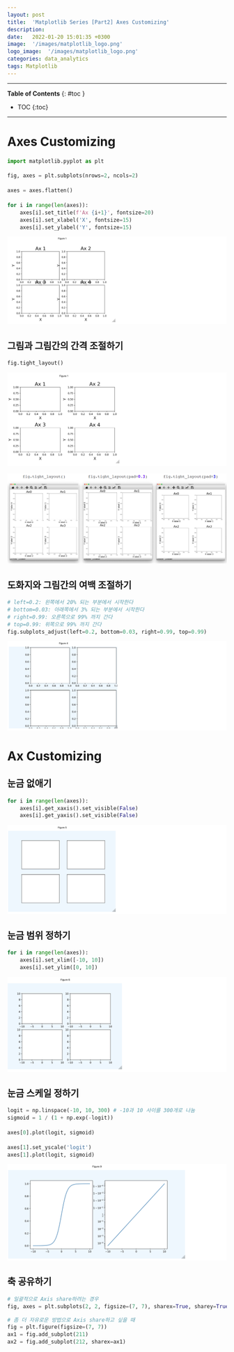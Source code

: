 ```yaml
---
layout: post
title:  'Matplotlib Series [Part2] Axes Customizing'
description: 
date:   2022-01-20 15:01:35 +0300
image:  '/images/matplotlib_logo.png'
logo_image:  '/images/matplotlib_logo.png'
categories: data_analytics
tags: Matplotlib
---
```

---
**Table of Contents**
{: #toc }
*  TOC
{:toc}

--- 


# Axes Customizing

```py
import matplotlib.pyplot as plt

fig, axes = plt.subplots(nrows=2, ncols=2)

axes = axes.flatten()

for i in range(len(axes)):
    axes[i].set_title(f'Ax {i+1}', fontsize=20)
    axes[i].set_xlabel('X', fontsize=15)
    axes[i].set_ylabel('Y', fontsize=15)
```

![](/images/matplot_7.png)

## 그림과 그림간의 간격 조절하기

```py
fig.tight_layout()
```

![](/images/matplot_8.png)

![](/images/plt_18.png)

## 도화지와 그림간의 여백 조절하기

```py
# left=0.2: 왼쪽에서 20% 되는 부분에서 시작한다
# bottom=0.03: 아래쪽에서 3% 되는 부분에서 시작한다
# right=0.99: 오른쪽으로 99% 까지 간다
# top=0.99: 위쪽으로 99% 까지 간다
fig.subplots_adjust(left=0.2, bottom=0.03, right=0.99, top=0.99)
```

![](/images/matplot_9.png)



# Ax Customizing

## 눈금 없애기


```py
for i in range(len(axes)):
    axes[i].get_xaxis().set_visible(False)
    axes[i].get_yaxis().set_visible(False)
```

![](/images/matplot_10.png)



## 눈금 범위 정하기

```py
for i in range(len(axes)):
    axes[i].set_xlim([-10, 10])
    axes[i].set_ylim([0, 10])
```

![](/images/matplot_11.png)


## 눈금 스케일 정하기

```py
logit = np.linspace(-10, 10, 300) # -10과 10 사이를 300개로 나눔
sigmoid = 1 / (1 + np.exp(-logit))

axes[0].plot(logit, sigmoid)

axes[1].set_yscale('logit')
axes[1].plot(logit, sigmoid)
```

![](/images/matplot_12.png)

## 축 공유하기

```py
# 일괄적으로 Axis share하려는 경우
fig, axes = plt.subplots(2, 2, figsize=(7, 7), sharex=True, sharey=True)
```

```py
# 좀 더 자유로운 방법으로 Axis share하고 싶을 때
fig = plt.figure(figsize=(7, 7))
ax1 = fig.add_subplot(211)
ax2 = fig.add_subplot(212, sharex=ax1)
```

































